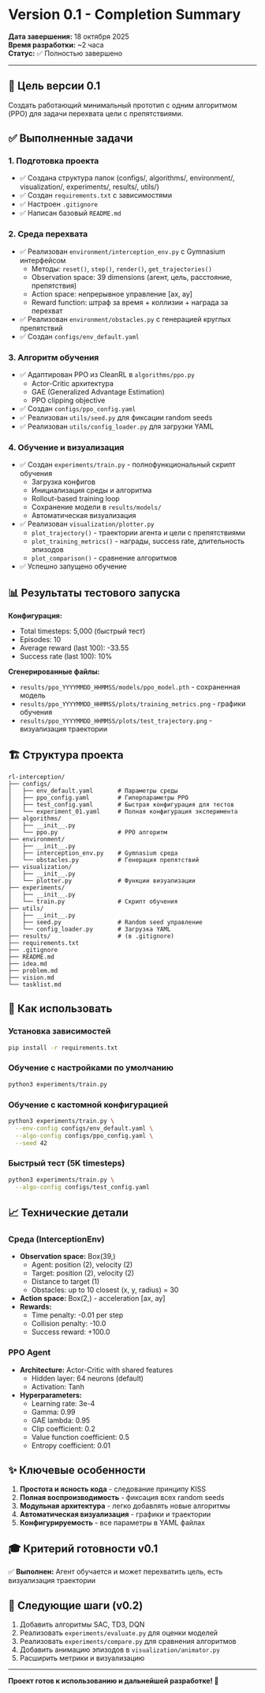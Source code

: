 # Version 0.1 - Completion Summary

**Дата завершения:** 18 октября 2025  
**Время разработки:** ~2 часа  
**Статус:** ✅ Полностью завершено

---

## 🎯 Цель версии 0.1

Создать работающий минимальный прототип с одним алгоритмом (PPO) для задачи перехвата цели с препятствиями.

## ✅ Выполненные задачи

### 1. Подготовка проекта
- ✅ Создана структура папок (configs/, algorithms/, environment/, visualization/, experiments/, results/, utils/)
- ✅ Создан `requirements.txt` с зависимостями
- ✅ Настроен `.gitignore`
- ✅ Написан базовый `README.md`

### 2. Среда перехвата
- ✅ Реализован `environment/interception_env.py` с Gymnasium интерфейсом
  - Методы: `reset()`, `step()`, `render()`, `get_trajectories()`
  - Observation space: 39 dimensions (агент, цель, расстояние, препятствия)
  - Action space: непрерывное управление [ax, ay]
  - Reward function: штраф за время + коллизии + награда за перехват
- ✅ Реализован `environment/obstacles.py` с генерацией круглых препятствий
- ✅ Создан `configs/env_default.yaml`

### 3. Алгоритм обучения
- ✅ Адаптирован PPO из CleanRL в `algorithms/ppo.py`
  - Actor-Critic архитектура
  - GAE (Generalized Advantage Estimation)
  - PPO clipping objective
- ✅ Создан `configs/ppo_config.yaml`
- ✅ Реализован `utils/seed.py` для фиксации random seeds
- ✅ Реализован `utils/config_loader.py` для загрузки YAML

### 4. Обучение и визуализация
- ✅ Создан `experiments/train.py` - полнофункциональный скрипт обучения
  - Загрузка конфигов
  - Инициализация среды и алгоритма
  - Rollout-based training loop
  - Сохранение модели в `results/models/`
  - Автоматическая визуализация
- ✅ Реализован `visualization/plotter.py`
  - `plot_trajectory()` - траектории агента и цели с препятствиями
  - `plot_training_metrics()` - награды, success rate, длительность эпизодов
  - `plot_comparison()` - сравнение алгоритмов
- ✅ Успешно запущено обучение

## 📊 Результаты тестового запуска

**Конфигурация:**
- Total timesteps: 5,000 (быстрый тест)
- Episodes: 10
- Average reward (last 100): -33.55
- Success rate (last 100): 10%

**Сгенерированные файлы:**
- `results/ppo_YYYYMMDD_HHMMSS/models/ppo_model.pth` - сохраненная модель
- `results/ppo_YYYYMMDD_HHMMSS/plots/training_metrics.png` - графики обучения
- `results/ppo_YYYYMMDD_HHMMSS/plots/test_trajectory.png` - визуализация траектории

## 🏗️ Структура проекта

```
rl-interception/
├── configs/
│   ├── env_default.yaml       # Параметры среды
│   ├── ppo_config.yaml        # Гиперпараметры PPO
│   ├── test_config.yaml       # Быстрая конфигурация для тестов
│   └── experiment_01.yaml     # Полная конфигурация эксперимента
├── algorithms/
│   ├── __init__.py
│   └── ppo.py                 # PPO алгоритм
├── environment/
│   ├── __init__.py
│   ├── interception_env.py    # Gymnasium среда
│   └── obstacles.py           # Генерация препятствий
├── visualization/
│   ├── __init__.py
│   └── plotter.py             # Функции визуализации
├── experiments/
│   ├── __init__.py
│   └── train.py               # Скрипт обучения
├── utils/
│   ├── __init__.py
│   ├── seed.py                # Random seed управление
│   └── config_loader.py       # Загрузка YAML
├── results/                   # (в .gitignore)
├── requirements.txt
├── .gitignore
├── README.md
├── idea.md
├── problem.md
├── vision.md
└── tasklist.md
```

## 🚀 Как использовать

### Установка зависимостей
```bash
pip install -r requirements.txt
```

### Обучение с настройками по умолчанию
```bash
python3 experiments/train.py
```

### Обучение с кастомной конфигурацией
```bash
python3 experiments/train.py \
  --env-config configs/env_default.yaml \
  --algo-config configs/ppo_config.yaml \
  --seed 42
```

### Быстрый тест (5K timesteps)
```bash
python3 experiments/train.py \
  --algo-config configs/test_config.yaml
```

## 📈 Технические детали

### Среда (InterceptionEnv)
- **Observation space:** Box(39,)
  - Agent: position (2), velocity (2)
  - Target: position (2), velocity (2)
  - Distance to target (1)
  - Obstacles: up to 10 closest (x, y, radius) = 30
- **Action space:** Box(2,) - acceleration [ax, ay]
- **Rewards:**
  - Time penalty: -0.01 per step
  - Collision penalty: -10.0
  - Success reward: +100.0

### PPO Agent
- **Architecture:** Actor-Critic with shared features
  - Hidden layer: 64 neurons (default)
  - Activation: Tanh
- **Hyperparameters:**
  - Learning rate: 3e-4
  - Gamma: 0.99
  - GAE lambda: 0.95
  - Clip coefficient: 0.2
  - Value function coefficient: 0.5
  - Entropy coefficient: 0.01

## ✨ Ключевые особенности

1. **Простота и ясность кода** - следование принципу KISS
2. **Полная воспроизводимость** - фиксация всех random seeds
3. **Модульная архитектура** - легко добавлять новые алгоритмы
4. **Автоматическая визуализация** - графики и траектории
5. **Конфигурируемость** - все параметры в YAML файлах

## 🎓 Критерий готовности v0.1

✅ **Выполнен:** Агент обучается и может перехватить цель, есть визуализация траектории

## 📝 Следующие шаги (v0.2)

1. Добавить алгоритмы SAC, TD3, DQN
2. Реализовать `experiments/evaluate.py` для оценки моделей
3. Реализовать `experiments/compare.py` для сравнения алгоритмов
4. Добавить анимацию эпизодов в `visualization/animator.py`
5. Расширить метрики и визуализацию

---

**Проект готов к использованию и дальнейшей разработке! 🎉**

